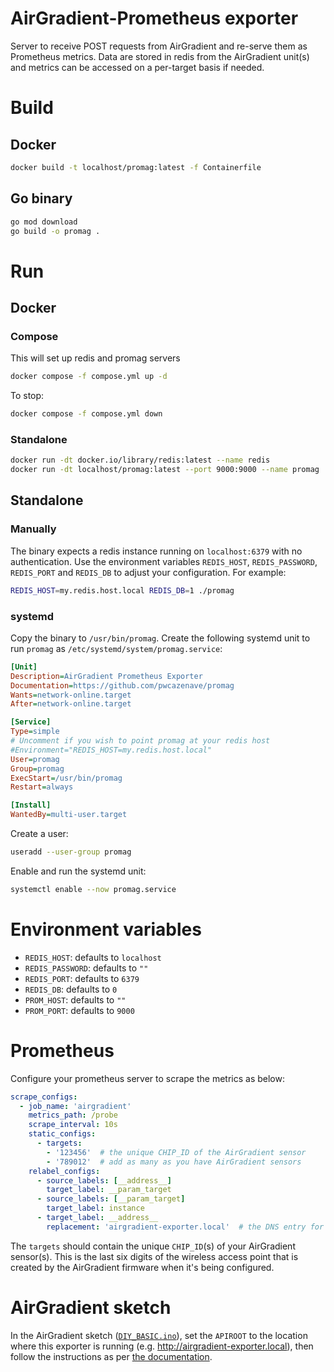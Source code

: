 # AirGradient-Prometheus exporter

Server to receive POST requests from AirGradient and re-serve them as Prometheus metrics. Data are stored in redis from the AirGradient unit(s) and metrics can be accessed on a per-target basis if needed.

# Build

## Docker
```bash
docker build -t localhost/promag:latest -f Containerfile
```

## Go binary
```bash
go mod download
go build -o promag .
```

# Run
## Docker
### Compose
This will set up redis and promag servers

```bash
docker compose -f compose.yml up -d
```

To stop:

```bash
docker compose -f compose.yml down
```

### Standalone

```bash
docker run -dt docker.io/library/redis:latest --name redis
docker run -dt localhost/promag:latest --port 9000:9000 --name promag
```

## Standalone
### Manually
The binary expects a redis instance running on `localhost:6379` with no authentication. Use the environment variables `REDIS_HOST`, `REDIS_PASSWORD`, `REDIS_PORT` and `REDIS_DB` to adjust your configuration. For example:

```bash
REDIS_HOST=my.redis.host.local REDIS_DB=1 ./promag
```

### systemd
Copy the binary to `/usr/bin/promag`. Create the following systemd unit to run `promag` as `/etc/systemd/system/promag.service`:

```ini
[Unit]
Description=AirGradient Prometheus Exporter
Documentation=https://github.com/pwcazenave/promag
Wants=network-online.target
After=network-online.target

[Service]
Type=simple
# Uncomment if you wish to point promag at your redis host
#Environment="REDIS_HOST=my.redis.host.local"
User=promag
Group=promag
ExecStart=/usr/bin/promag
Restart=always

[Install]
WantedBy=multi-user.target
```

Create a user:

```bash
useradd --user-group promag
```

Enable and run the systemd unit:

```bash
systemctl enable --now promag.service
```

# Environment variables
- `REDIS_HOST`: defaults to `localhost`
- `REDIS_PASSWORD`: defaults to `""`
- `REDIS_PORT`: defaults to `6379`
- `REDIS_DB`: defaults to `0`
- `PROM_HOST`: defaults to `""`
- `PROM_PORT`: defaults to `9000`

# Prometheus
Configure your prometheus server to scrape the metrics as below:

```yaml
scrape_configs:
  - job_name: 'airgradient'
    metrics_path: /probe
    scrape_interval: 10s
    static_configs:
      - targets:
        - '123456'  # the unique CHIP_ID of the AirGradient sensor
        - '789012'  # add as many as you have AirGradient sensors
    relabel_configs:
      - source_labels: [__address__]
        target_label: __param_target
      - source_labels: [__param_target]
        target_label: instance
      - target_label: __address__
        replacement: 'airgradient-exporter.local'  # the DNS entry for the airgradient exporter
```

The `targets` should contain the unique `CHIP_ID`(s) of your AirGradient sensor(s). This is the last six digits of the wireless access point that is created by the AirGradient firmware when it's being configured.

# AirGradient sketch
In the AirGradient sketch ([`DIY_BASIC.ino`](https://github.com/airgradienthq/arduino/blob/master/examples/DIY_BASIC/DIY_BASIC.ino)), set the `APIROOT` to the location where this exporter is running (e.g. http://airgradient-exporter.local), then follow the instructions as per [the documentation](https://www.airgradient.com/open-airgradient/instructions/diy-v4/#software).
